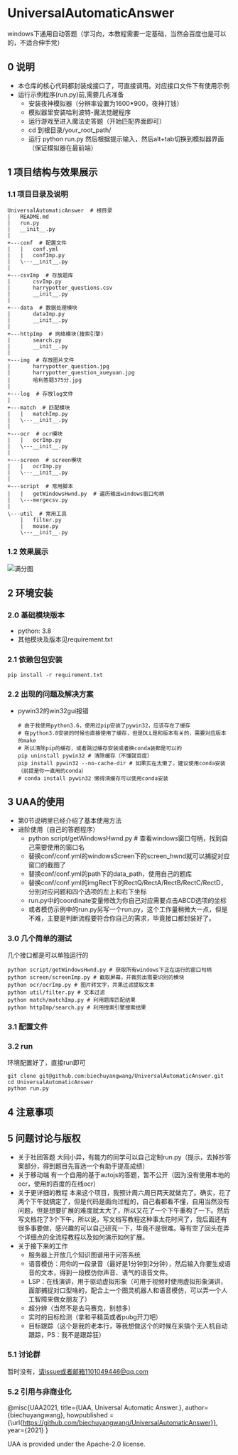 # UniversalAutomaticAnswer
windows下通用自动答题（学习向，本教程需要一定基础，当然会百度也是可以的，不适合伸手党）
## 0 说明
- 本仓库的核心代码都封装成接口了，可直接调用。对应接口文件下有使用示例
- 运行示例程序(run.py)前,需要几点准备
    - 安装夜神模拟器（分辨率设置为1600*900，夜神打钱）
    - 模拟器里安装哈利波特-魔法觉醒程序
    - 运行游戏至进入魔法史答题（开始匹配界面即可）
    - cd 到根目录/your_root_path/
    - 运行 python run.py 然后根据提示输入，然后alt+tab切换到模拟器界面（保证模拟器在最前端） 
## 1 项目结构与效果展示
### 1.1 项目目录及说明
```
UniversalAutomaticAnswer  # 根目录
|   README.md
|   run.py
|   __init__.py
|
+---conf  # 配置文件
|   |   conf.yml
|   |   confImp.py
|   \---__init__.py
|
+---csvImp  # 存放题库
|       csvImp.py
|       harrypotter_questions.csv
|       __init__.py
|
+---data  # 数据处理模块
|       dataImp.py
|       __init__.py
|
+---httpImp  # 网络模块(搜索引擎)
|       search.py
|       __init__.py
|
+---img  # 存放图片文件
|       harrypotter_question.jpg
|       harrypotter_question_xueyuan.jpg
|       哈利答题375分.jpg
|
+---log  # 存放log文件
|
+---match  # 匹配模块
|   |   matchImp.py
|   \---__init__.py
|
+---ocr  # ocr模块
|   |   ocrImp.py
|   \---__init__.py
|
+---screen  # screen模块
|   |   ocrImp.py
|   \---__init__.py
|
+---script  # 常用脚本
|   |   getWindowsHwnd.py  # 遍历输出windows窗口句柄
|   \---mergecsv.py
|
\---util  # 常用工具
    |   filter.py
    |   mouse.py
    \---__init__.py
```
### 1.2 效果展示
![满分图](img/哈利答题375分.jpg)
## 2 环境安装
### 2.0 基础模块版本
- python: 3.8
- 其他模块及版本见requirement.txt
### 2.1 依赖包包安装
```
pip install -r requirement.txt
```
### 2.2 出现的问题及解决方案
- pywin32的win32gui报错
    ```
    # 由于我使用python3.6，使用过pip安装了pywin32，应该存在了缓存
    # 在python3.8安装的时候也直接使用了缓存，但是DLL是和版本有关的，需要对应版本的make
    # 所以清除pip的缓存，或者跳过缓存安装或者换conda装都是可以的
    pip uninstall pywin32 # 清除缓存（不懂就百度）
    pip install pywin32 --no-cache-dir # 如果实在太懒了，建议使用conda安装（前提是你一直用的conda）
    # conda install pywin32 懒得清缓存可以使用conda安装
    ```
## 3 UAA的使用
- 第0节说明里已经介绍了基本使用方法
- 进阶使用（自己的答题程序）
    - python script/getWindowsHwnd.py # 查看windows窗口句柄，找到自己需要使用的窗口名
    - 替换conf/conf.yml的windowsScreen下的screen_hwnd就可以捕捉对应窗口的截图了
    - 替换conf/conf.yml的path下的data_path，使用自己的题库
    - 替换conf/conf.yml的imgRect下的RectQ/RectA/RectB/RectC/RectD，分别对应问题和四个选项的左上和右下坐标
    - run.py中的coordinate变量修改为你自己对应需要点击ABCD选项的坐标
    - 或者模仿示例中的run.py另写一个run.py，这个工作量稍微大一点，但是不难，主要是判断流程要符合你自己的需求，毕竟接口都封装好了。
### 3.0 几个简单的测试
几个接口都是可以单独运行的
```
python script/getWindowsHwnd.py # 获取所有windows下正在运行的窗口句柄
python screen/screenImp.py # 截取屏幕，并裁剪出需要识别的模块
python ocr/ocrImp.py # 图片转文字，并果过滤提取文本
python util/filter.py # 文本过滤
python match/matchImp.py # 利用题库匹配结果
python httpImp/search.py # 利用搜索引擎搜索结果
```
### 3.1 配置文件
### 3.2 run
环境配置好了，直接run即可
```
git clone git@github.com:biechuyangwang/UniversalAutomaticAnswer.git
cd UniversalAutomaticAnswer
python run.py
```
## 4 注意事项
## 5 问题讨论与版权
- 关于社团答题
大同小异，有能力的同学可以自己定制run.py（提示，去掉抄答案部分，得到题目先盲选一个有助于提高成绩）
- 关于移动端
有一个自用的基于autojs的答题，暂不公开（因为没有使用本地的ocr，使用的百度的在线ocr）
- 关于更详细的教程
本来这个项目，我预计周六周日两天就做完了。确实，花了两个下午就搞定了，但是代码是面向过程的，自己看都看不懂，自用当然没有问题，但是想要扩展的难度就太大了，所以又花了一个下午重构了一下。然后写文档花了3个下午，所以说，写文档写教程这种事太花时间了，我后面还有很多事要做，感兴趣的可以自己研究一下，毕竟不是很难。等有空了回头在弄个详细点的全流程教程以及如何演示如何扩展。
- 关于接下来的工作
    - 服务器上开放几个知识图谱用于问答系统
    - 语音模仿：用你的一段录音（最好是1分钟到2分钟），然后输入你要生成语音的文本，得到一段模仿你声音、语气的语音文件。
    - LSP：在线演讲，用于驱动虚拟形象（可用于视频时使用虚拟形象演讲，面部捕捉对口型啥的，配合上一个图灵机器人和语音模仿，可以弄一个人工智障来做女朋友了）
    - 超分辨（当然不是去马赛克，别想多）
    - 实时的目标检测（拿和平精英或者pubg开刀吧）
    - 目标跟踪（这个是我的老本行，等我想做这个的时候在来搞个无人机自动跟踪，PS：我不是跟踪狂）
### 5.1 讨论群
暂时没有，请issue或者邮箱1101049446@qq.com
### 5.2 引用与非商业化
@misc{UAA2021,
title={UAA, Universal Automatic Answer.},
author={biechuyangwang},
howpublished = {\url{https://github.com/biechuyangwang/UniversalAutomaticAnswer}},
year={2021}
}

UAA is provided under the Apache-2.0 license.
